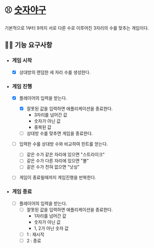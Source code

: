 # ⚾ [숫자야구](https://namu.wiki/w/%EC%88%AB%EC%9E%90%EC%95%BC%EA%B5%AC)

기본적으로 1부터 9까지 서로 다른 수로 이루어진 3자리의 수를 맞추는 게임이다.


## 🏃‍♂️ 기능 요구사항


- ### 게임 시작
    - [X] 상대방의 랜덤한 세 자리 수를 생성한다.


- ### 게임 진행
    - [X] 플레이어의 입력을 받는다.
        - [X] 잘못된 값을 입력하면 애플리케이션을 종료한다.
            - 3자리를 넘어간 값
            - 숫자가 아닌 값
            - 중복된 값
        - [ ] 상대방 수를 맞추면 게임을 종료한다.
    - [ ] 입력한 수를 상대방 수와 비교하여 힌트를 얻는다.
        - [ ] 같은 수가 같은 자리에 있으면 "스트라이크"
        - [ ] 같은 수가 다른 자리에 있으면 "볼"
        - [ ] 같은 수가 전혀 없으면 "낫싱"
    - [ ] 게임이 종료될때까지 게임진행을 반복한다.


- ### 게임 종료
    - [ ] 플레이어의 입력을 받는다.
        - [ ] 잘못된 값을 입력하면 애플리케이션을 종료한다.
          - 1자리를 넘어간 값
          - 숫자가 아닌 값
          - 1, 2가 아닌 숫자 값
        - [ ] 1 : 재시작
        - [ ] 2 : 종료
